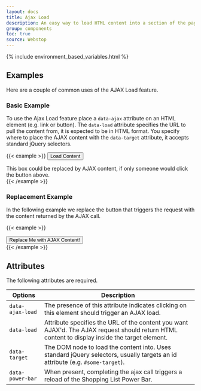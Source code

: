 ```yaml
---
layout: docs
title: Ajax Load
description: An easy way to load HTML content into a section of the page.
group: components
toc: true
source: Webstop
---
```


{% include environment_based_variables.html %}

## Examples

Here are a couple of common uses of the AJAX Load feature.

### Basic Example

To use the Ajax Load feature place a `data-ajax` attribute on an HTML element (e.g. link or button). The `data-load` 
attribute specifies the URL to pull the content from, it is expected to be in HTML format. You specify where to place 
the AJAX content with the `data-target` attribute, it accepts standard jQuery selectors.


{{< example >}}
<button data-ajax-load data-target="#ajax-target-1" data-load="{{ sinatra_host }}/alert_success" class="btn btn-primary mb-2">
  Load Content
</button>

<div id="ajax-target-1">
  <div class="alert alert-info">
    This box could be replaced by AJAX content, if only someone would click the button above.
  </div>
</div>
{{< /example >}}

### Replacement Example

In the following example we replace the button that triggers the request with the content returned by the AJAX call.

{{< example >}}
<div id="ajax-target-replace">
  <button data-ajax-load data-target="#ajax-target-replace" data-load="{{ sinatra_host }}/alert_success" class="btn btn-primary">
    Replace Me with AJAX Content!
  </button>
</div>
{{< /example >}}

## Attributes

The following attributes are required.

<table class="table table-bordered table-striped">
  <thead>
    <tr>
      <th>Options</th>
      <th>Description</th>
    </tr>
  </thead>
  <tbody>
    <tr>
      <td><code class="text-nowrap">data-ajax-load</code></td>
      <td>The presence of this attribute indicates clicking on this element should trigger an AJAX load.</td>
    </tr>
    <tr>
      <td><code class="text-nowrap">data-load</code></td>
      <td>
        Attribute specifies the URL of the content you want AJAX'd. The AJAX request should return 
        HTML content to display inside the target element. 
      </td>
    </tr>
    <tr>
      <td><code class="text-nowrap">data-target</code></td>
      <td>
        The DOM node to load the content into. Uses standard jQuery selectors, usually targets an id attribute 
        (e.g. <code class="text-nowrap">#some-target</code>).
      </td>
    </tr>
    <tr>
      <td><code class="text-nowrap">data-power-bar</code></td>
      <td>
        When present, completing the ajax call triggers a reload of the Shopping List Power Bar.
      </td>
    </tr>
  </tbody>
</table>


